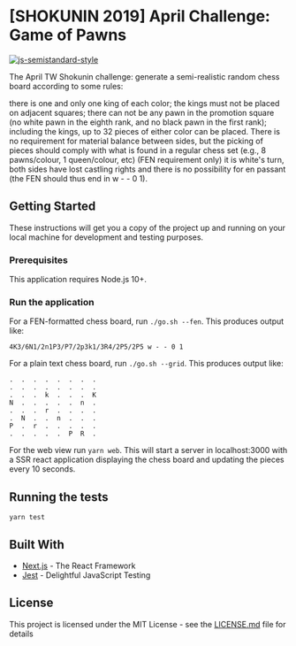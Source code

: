 # [SHOKUNIN 2019] April Challenge: Game of Pawns

[![js-semistandard-style](https://img.shields.io/badge/code%20style-semistandard-brightgreen.svg?style=flat-square)](https://github.com/Flet/semistandard)

The April TW Shokunin challenge: generate a semi-realistic random chess board according to some rules:

there is one and only one king of each color;
the kings must not be placed on adjacent squares;
there can not be any pawn in the promotion square (no white pawn in the eighth rank, and no black pawn in the first rank);
including the kings, up to 32 pieces of either color can be placed. There is no requirement for material balance between sides, but the picking of pieces should comply with what is found in a regular chess set (e.g., 8 pawns/colour, 1 queen/colour, etc)
(FEN requirement only) it is white's turn, both sides have lost castling rights and there is no possibility for en passant (the FEN should thus end in w - - 0 1).

## Getting Started

These instructions will get you a copy of the project up and running on your local machine for development and testing purposes.

### Prerequisites

This application requires Node.js 10+.

### Run the application

For a FEN-formatted chess board, run `./go.sh --fen`. This produces output like:

```
4K3/6N1/2n1P3/P7/2p3k1/3R4/2P5/2P5 w - - 0 1
```

For a plain text chess board, run `./go.sh --grid`. This produces output like:

```
.  .  .  .  .  .  .  .
.  .  .  .  .  .  .  .
.  .  .  k  .  .  .  K
N  .  .  .  .  .  n  .
.  .  .  r  .  .  .  .
.  N  .  .  n  .  .  .
P  .  r  .  .  .  .  .
.  .  .  .  .  P  R  .
```

For the web view run `yarn web`. This will start a server in localhost:3000 with a SSR react application displaying the chess board and updating the pieces every 10 seconds.

## Running the tests

```
yarn test
```

## Built With

* [Next.js](https://nextjs.org/) - The React Framework
* [Jest](https://jestjs.io/) - Delightful JavaScript Testing

## License

This project is licensed under the MIT License - see the [LICENSE.md](LICENSE.md) file for details
